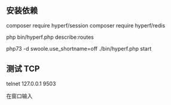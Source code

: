 
## 安装依赖
composer require hyperf/session
composer require hyperf/redis


php bin/hyperf.php describe:routes


php73 -d swoole.use_shortname=off ./bin/hyperf.php start

## 测试 TCP
telnet 127.0.0.1 9503

在窗口输入